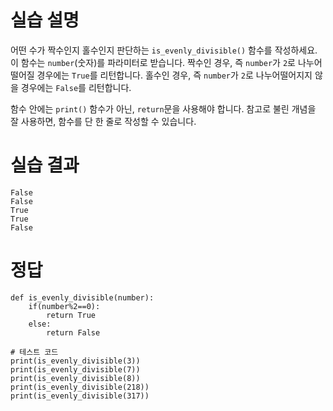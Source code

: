 # 실습 설명

어떤 수가 짝수인지 홀수인지 판단하는 `is_evenly_divisible()` 함수를 작성하세요. 이 함수는 `number`(숫자)를 파라미터로 받습니다. 짝수인 경우, 즉 `number`가 `2`로 나누어떨어질 경우에는 `True`를 리턴합니다. 홀수인 경우, 즉 `number`가 `2`로 나누어떨어지지 않을 경우에는 `False`를 리턴합니다.

함수 안에는 `print()` 함수가 아닌, `return`문을 사용해야 합니다. 참고로 불린 개념을 잘 사용하면, 함수를 단 한 줄로 작성할 수 있습니다.

# 실습 결과
```
False 
False 
True
True
False
```



# 정답

```
def is_evenly_divisible(number):
    if(number%2==0):
        return True
    else:
        return False

# 테스트 코드
print(is_evenly_divisible(3))
print(is_evenly_divisible(7))
print(is_evenly_divisible(8))
print(is_evenly_divisible(218))
print(is_evenly_divisible(317))
```
